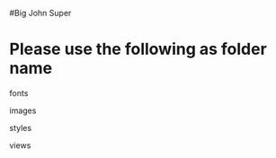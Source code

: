 #Big John Super

Please use the following as folder name
========================================

fonts

images

styles

views
